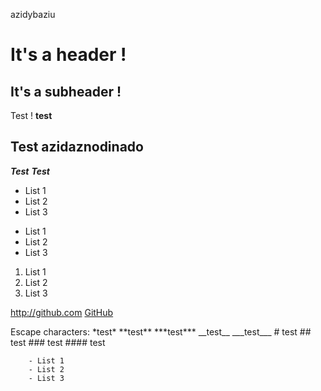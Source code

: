 azidybaziu
# It's a header !
## It's a subheader !
Test ! **test**

## Test **azidaznodinado**

***Test***
___Test___
* List 1
* List 2
* List 3

- List 1
- List 2
- List 3

1. List 1
2. List 2
3. List 3

<http://github.com>
[GitHub](http://github.com)

Escape characters:
\*test\*
\*\*test\*\*
\*\*\*test\*\*\*
\_\_test\_\_
\_\_\_test\_\_\_
\# test
\## test
\### test
\#### test


		- List 1
		- List 2
		- List 3